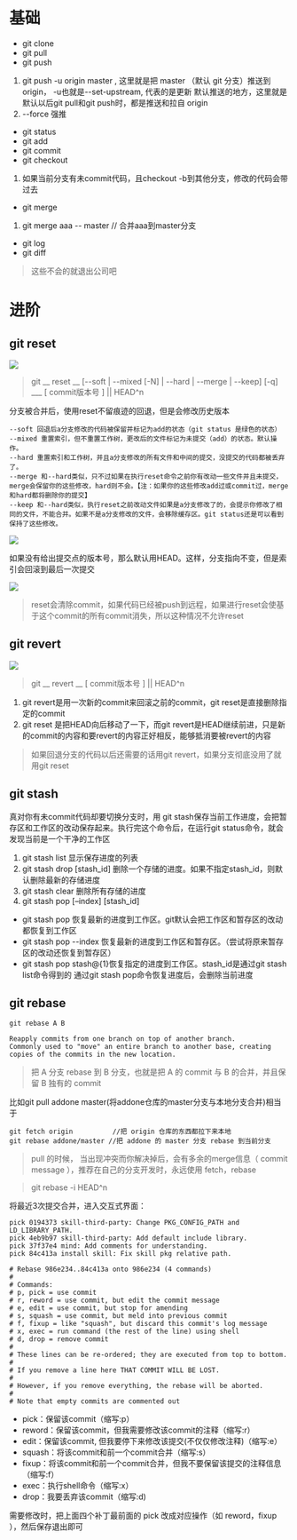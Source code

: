 # 基础

+ git clone
+ git pull
+ git push
1. git push -u origin master , 这里就是把 master （默认 git 分支）推送到 origin， -u也就是--set-upstream, 代表的是更新 默认推送的地方，这里就是默认以后git pull和git push时，都是推送和拉自 origin
2. --force 强推
+ git status
+ git add
+ git commit
+ git checkout
1. 如果当前分支有未commit代码，且checkout -b到其他分支，修改的代码会带过去
+ git merge
1. git merge aaa  -- master // 合并aaa到master分支
+ git log
+ git diff

> 这些不会的就退出公司吧

# 进阶

## git reset

![](http://p5sf6v0wz.bkt.clouddn.com/reset.png)

> git __ reset __ [--soft | --mixed [-N] | --hard | --merge | --keep] [-q] ___ [ commit版本号 ] || HEAD^n

分支被合并后，使用reset不留痕迹的回退，但是会修改历史版本


```
--soft 回退后a分支修改的代码被保留并标记为add的状态（git status 是绿色的状态）
--mixed 重置索引，但不重置工作树，更改后的文件标记为未提交（add）的状态。默认操作。
--hard 重置索引和工作树，并且a分支修改的所有文件和中间的提交，没提交的代码都被丢弃了。
--merge 和--hard类似，只不过如果在执行reset命令之前你有改动一些文件并且未提交，merge会保留你的这些修改，hard则不会。【注：如果你的这些修改add过或commit过，merge和hard都将删除你的提交】
--keep 和--hard类似，执行reset之前改动文件如果是a分支修改了的，会提示你修改了相同的文件，不能合并。如果不是a分支修改的文件，会移除缓存区。git status还是可以看到保持了这些修改。
```

![](http://p5sf6v0wz.bkt.clouddn.com/reset-b.png)

如果没有给出提交点的版本号，那么默认用HEAD。这样，分支指向不变，但是索引会回滚到最后一次提交

![](http://p5sf6v0wz.bkt.clouddn.com/reset-c.png)

> reset会清除commit，如果代码已经被push到远程，如果进行reset会使基于这个commit的所有commit消失，所以这种情况不允许reset

## git revert

![](http://p5sf6v0wz.bkt.clouddn.com/revert.png)

> git __ revert __ [ commit版本号 ] || HEAD^n

1. git revert是用一次新的commit来回滚之前的commit，git reset是直接删除指定的commit
2. git reset 是把HEAD向后移动了一下，而git revert是HEAD继续前进，只是新的commit的内容和要revert的内容正好相反，能够抵消要被revert的内容

> 如果回退分支的代码以后还需要的话用git revert，如果分支彻底没用了就用git reset

## git stash

真对你有未commit代码却要切换分支时，用 git stash保存当前工作进度，会把暂存区和工作区的改动保存起来。执行完这个命令后，在运行git status命令，就会发现当前是一个干净的工作区

1. git stash list 显示保存进度的列表
2. git stash drop [stash_id] 删除一个存储的进度。如果不指定stash_id，则默认删除最新的存储进度
3. git stash clear 删除所有存储的进度
4. git stash pop [–index] [stash_id]
 + git stash pop 恢复最新的进度到工作区。git默认会把工作区和暂存区的改动都恢复到工作区
 + git stash pop --index 恢复最新的进度到工作区和暂存区。（尝试将原来暂存区的改动还恢复到暂存区）
 + git stash pop stash@{1}恢复指定的进度到工作区。stash_id是通过git stash list命令得到的 通过git stash pop命令恢复进度后，会删除当前进度

## git rebase

```
git rebase A B

Reapply commits from one branch on top of another branch.
Commonly used to "move" an entire branch to another base, creating copies of the commits in the new location.
```

> 把 A 分支 rebase 到 B 分支，也就是把 A 的 commit 与 B 的合并，并且保留 B 独有的 commit

比如git pull addone master(将addone仓库的master分支与本地分支合并)相当于

```
git fetch origin          //把 origin 仓库的东西都拉下来本地
git rebase addone/master //把 addone 的 master 分支 rebase 到当前分支
```

> pull 的时候， 当出现冲突而你解决掉后，会有多余的merge信息（ commit message ），推荐在自己的分支开发时，永远使用 fetch，rebase 

> git rebase -i HEAD^n

将最近3次提交合并，进入交互式界面：
```
pick 0194373 skill-third-party: Change PKG_CONFIG_PATH and LD_LIBRARY_PATH.
pick 4eb9b97 skill-third-party: Add default include library.
pick 37f37e4 mind: Add comments for understanding.
pick 84c413a install skill: Fix skill pkg relative path.

# Rebase 986e234..84c413a onto 986e234 (4 commands)
#
# Commands:
# p, pick = use commit
# r, reword = use commit, but edit the commit message
# e, edit = use commit, but stop for amending
# s, squash = use commit, but meld into previous commit
# f, fixup = like "squash", but discard this commit's log message
# x, exec = run command (the rest of the line) using shell
# d, drop = remove commit
#
# These lines can be re-ordered; they are executed from top to bottom.
#
# If you remove a line here THAT COMMIT WILL BE LOST.
#
# However, if you remove everything, the rebase will be aborted.
#
# Note that empty commits are commented out
```

+ pick：保留该commit（缩写:p）
+ reword：保留该commit，但我需要修改该commit的注释（缩写:r）
+ edit：保留该commit, 但我要停下来修改该提交(不仅仅修改注释)（缩写:e）
+ squash：将该commit和前一个commit合并（缩写:s）
+ fixup：将该commit和前一个commit合并，但我不要保留该提交的注释信息（缩写:f）
+ exec：执行shell命令（缩写:x）
+ drop：我要丢弃该commit（缩写:d)

需要修改时，把上面四个补丁最前面的 pick 改成对应操作（如 reword，fixup ），然后保存退出即可
